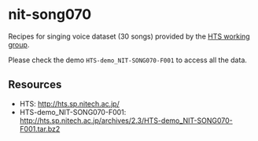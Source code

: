# nit-song070

Recipes for singing voice dataset (30 songs) provided by the [HTS working group](http://hts.sp.nitech.ac.jp/).

Please check the demo `HTS-demo_NIT-SONG070-F001` to access all the data.

## Resources

- HTS: http://hts.sp.nitech.ac.jp/
- HTS-demo_NIT-SONG070-F001: http://hts.sp.nitech.ac.jp/archives/2.3/HTS-demo_NIT-SONG070-F001.tar.bz2

